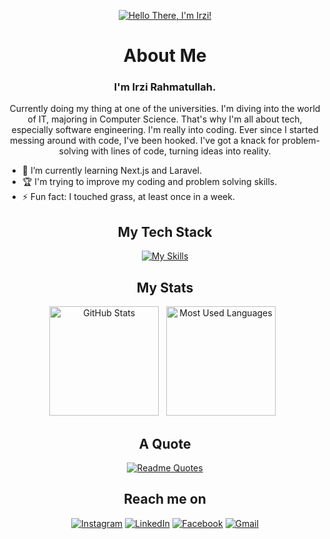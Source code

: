 <div align="center">

[![Hello There, I'm Irzi!](assets/banner.gif)](https://github.com/zaxchaxs)

<!-- [![Twitter/X](https://skillicons.dev/icons?i=twitter)](https://twitter.com/kshyun28) &nbsp;
[![LinkedIn](https://skillicons.dev/icons?i=linkedin)](https://www.linkedin.com/in/jaspergabriel/) &nbsp;
[![Gmail](https://skillicons.dev/icons?i=gmail)](mailto:jasper.d.gabriel@gmail.com?subject=Hello%20Jasper,%20From%20Github) -->

</div>

<div align="center">

# About Me

### I'm Irzi Rahmatullah.
   
Currently doing my thing at one of the universities. I'm diving into the world of IT, majoring in Computer Science. That's why I'm all about tech, especially software engineering. I'm really into coding. Ever since I started messing around with code, I've been hooked. I've got a knack for problem-solving with lines of code, turning ideas into reality.

<div align="left">

- 🌱 I’m currently learning Next.js and Laravel.
- 🏆 I'm trying to improve my coding and problem solving skills.
- ⚡ Fun fact: I touched grass, at least once in a week.

</div>

## My Tech Stack

[![My Skills](https://skillicons.dev/icons?i=html,css,tailwind,js,nodejs,react,nextjs,mysql,git,cpp)](https://skillicons.dev)

## My Stats

<p>
    <img height=175 alt="GitHub Stats" src="https://github-readme-stats.vercel.app/api?username=zaxchaxs&show_icons=true&count_private=true&theme=dark" />&nbsp;&nbsp;
    <img height=175 alt="Most Used Languages" src="https://github-readme-stats.vercel.app/api/top-langs/?username=zaxchaxs&layout=compact&theme=dark" />&nbsp;&nbsp;
</p>

## A Quote

[![Readme Quotes](https://quotes-github-readme.vercel.app/api?type=horizontal&theme=dark)](https://github.com/piyushsuthar/github-readme-quotes)

## Reach me on

[![Instagram](https://img.shields.io/badge/Instagram-%23E4405F.svg?style=for-the-badge&logo=Instagram&logoColor=white)](https://instagram.com/irzirhmtllh)
[![LinkedIn](https://img.shields.io/badge/linkedin-%230077B5.svg?style=for-the-badge&logo=linkedin&logoColor=white)](https://www.linkedin.com/in/irzi-rahmatullah-65a44b294)
[![Facebook](https://img.shields.io/badge/Facebook-%231877F2.svg?style=for-the-badge&logo=Facebook&logoColor=white)](https://web.facebook.com/Irzi.meghankhapthap/)
[![Gmail](https://img.shields.io/badge/Gmail-D14836?style=for-the-badge&logo=gmail&logoColor=white)](mailto:irzirahmatullah@gmail.com)

</div>



